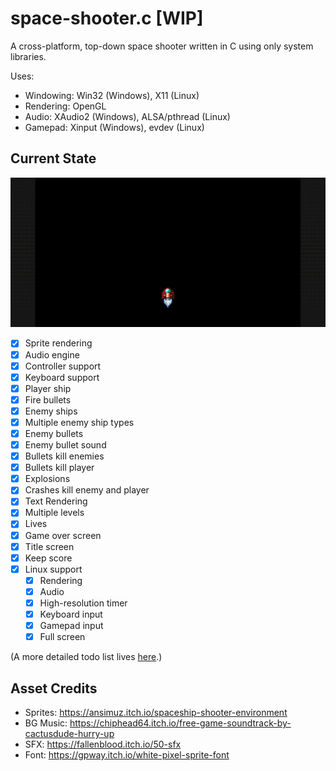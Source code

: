 space-shooter.c [WIP]
=====================
A cross-platform, top-down space shooter written in C using only system libraries.

Uses:
- Windowing: Win32 (Windows), X11 (Linux)
- Rendering: OpenGL
- Audio: XAudio2 (Windows), ALSA/pthread (Linux)
- Gamepad: Xinput (Windows), evdev (Linux)

Current State
-------------

![gif](./space-shooter.c.gif)

- [x] Sprite rendering
- [x] Audio engine
- [x] Controller support
- [x] Keyboard support
- [x] Player ship
- [x] Fire bullets
- [x] Enemy ships
- [x] Multiple enemy ship types
- [x] Enemy bullets
- [x] Enemy bullet sound
- [x] Bullets kill enemies
- [x] Bullets kill player
- [x] Explosions
- [x] Crashes kill enemy and player
- [x] Text Rendering
- [x] Multiple levels
- [x] Lives
- [x] Game over screen
- [x] Title screen
- [x] Keep score
- [x] Linux support
    - [x] Rendering
    - [x] Audio
    - [x] High-resolution timer
    - [x] Keyboard input
    - [x] Gamepad input
    - [x] Full screen

(A more detailed todo list lives [here](./TODO.md).)

Asset Credits
-------------
- Sprites: https://ansimuz.itch.io/spaceship-shooter-environment
- BG Music: https://chiphead64.itch.io/free-game-soundtrack-by-cactusdude-hurry-up
- SFX: https://fallenblood.itch.io/50-sfx
- Font: https://gpway.itch.io/white-pixel-sprite-font
